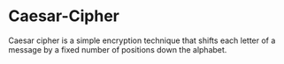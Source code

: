 # Caesar-Cipher
Caesar cipher is a simple encryption technique that shifts each letter of a message by a fixed number of positions down the alphabet.
